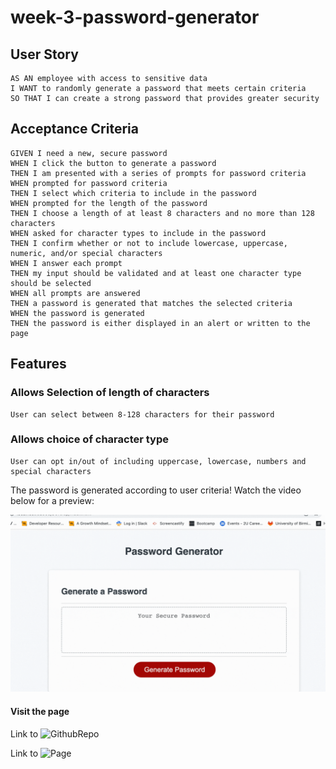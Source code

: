 # week-3-password-generator

## User Story

```
AS AN employee with access to sensitive data
I WANT to randomly generate a password that meets certain criteria
SO THAT I can create a strong password that provides greater security
```

## Acceptance Criteria

```
GIVEN I need a new, secure password
WHEN I click the button to generate a password
THEN I am presented with a series of prompts for password criteria
WHEN prompted for password criteria
THEN I select which criteria to include in the password
WHEN prompted for the length of the password
THEN I choose a length of at least 8 characters and no more than 128 characters
WHEN asked for character types to include in the password
THEN I confirm whether or not to include lowercase, uppercase, numeric, and/or special characters
WHEN I answer each prompt
THEN my input should be validated and at least one character type should be selected
WHEN all prompts are answered
THEN a password is generated that matches the selected criteria
WHEN the password is generated
THEN the password is either displayed in an alert or written to the page
```

## Features

### Allows Selection of length of characters
```
User can select between 8-128 characters for their password
```

### Allows choice of character type
```
User can opt in/out of including uppercase, lowercase, numbers and special characters
```

The password is generated according to user criteria! Watch the video below for a preview:

![Watch the Demo](https://raw.githubusercontent.com/cherry-aisha/week-3-password-generator/34ac8849d5a5cb0fd93dc72ffa6ea8a8174cc4ce/Assets/Demo.gif)

#### Visit the page
Link to ![GithubRepo](https://github.com/cherry-aisha/week-3-password-generator)

Link to ![Page](https://cherry-aisha.github.io/week-3-password-generator/)
